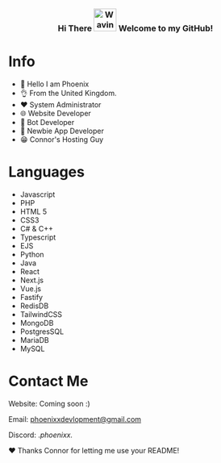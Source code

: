 <h3 align="center">
    Hi There
    <img src="https://raw.githubusercontent.com/nixin72/nixin72/master/wave.gif" 
         alt="Waving hand animated gif"
         height="45"
         width="45" />
    Welcome to my GitHub!
</h3>

# Info

- 👋 Hello I am Phoenix
- 👌 From the United Kingdom.
- ❤️ System Administrator
- 🌐 Website Developer
- 🤖 Bot Developer
- 📱 Newbie App Developer
- 😁 Connor's Hosting Guy

# Languages

- Javascript
- PHP 
- HTML 5
- CSS3
- C# & C++
- Typescript
- EJS
- Python
- Java
- React
- Next.js
- Vue.js
- Fastify
- RedisDB
- TailwindCSS
- MongoDB
- PostgresSQL
- MariaDB
- MySQL

# Contact Me

Website: Coming soon :)

Email: phoenixxdevlopment@gmail.com

Discord: ._phoenixx._

❤️ Thanks Connor for letting me use your README!
